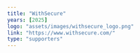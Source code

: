 ```yaml
---
title: "WithSecure"
years: [2025]
logo: "assets/images/withsecure_logo.png"
link: "https://www.withsecure.com/"
type: "supporters"
---
```

